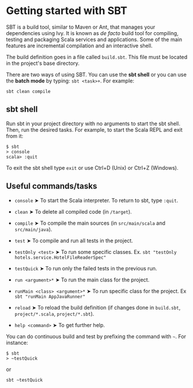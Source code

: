 # Getting started with SBT

SBT is a build tool, similar to Maven or Ant, that manages your dependencies using Ivy. It is known as *de facto* build
tool for compiling, testing and packaging Scala services and applications.
Some of the main features are incremental compilation and an interactive shell.

The build definition goes in a file called `build.sbt`. This file must be located in the project's base directory.

There are two ways of using SBT. You can use the **sbt shell** or you can use the **batch mode** by typing:
`sbt <task>+`. For example:
```
sbt clean compile
```

## sbt shell
Run sbt in your project directory with no arguments to start the sbt shell. Then, run the desired tasks. For example, to
start the Scala REPL and exit from it:
```
$ sbt
> console
scala> :quit
```
To exit the sbt shell type `exit` or use Ctrl+D (Unix) or Ctrl+Z (Windows).

## Useful commands/tasks
* `console`         ➤ To start the Scala interpreter. To return to sbt, type `:quit`.

* `clean`           ➤ To delete all compiled code (in `/target`).

* `compile`         ➤ To compile the main sources (in `src/main/scala` and `src/main/java`).

* `test`            ➤ To compile and run all tests in the project.
* `testOnly <test>` ➤ To run some specific classes. Ex. `sbt "testOnly hotels.service.HotelFileReaderSpec"`
* `testQuick`       ➤ To run only the failed tests in the previous run.

* `run <argument>*` ➤ To run the main class for the project.
* `runMain <class> <argument>*` ➤ To run specific class for the project. Ex `sbt "runMain AppJavaRunner"`

* `reload`          ➤ To reload the build definition (if changes done in `build.sbt`, `project/*.scala`, `project/*.sbt`).

* `help <command>`  ➤ To get further help.


You can do continuous build and test by prefixing the command with `~`. For instance:
```
$ sbt
> ~testQuick
```
or
```
sbt ~testQuick
```


